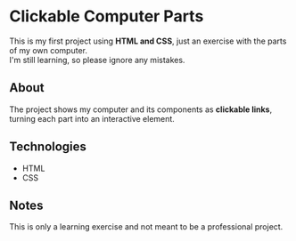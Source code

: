 # Clickable Computer Parts

This is my first project using **HTML and CSS**, just an exercise with the parts of my own computer.  
I'm still learning, so please ignore any mistakes. 

## About
The project shows my computer and its components as **clickable links**, turning each part into an interactive element.

## Technologies
- HTML  
- CSS  

## Notes
This is only a learning exercise and not meant to be a professional project.
